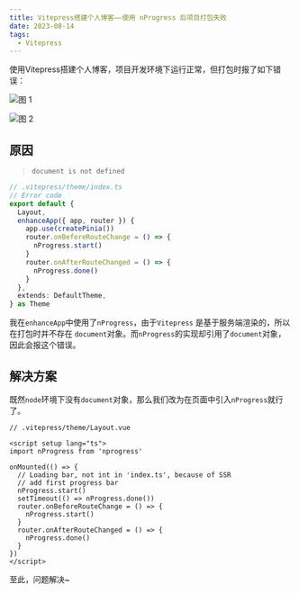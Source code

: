 ```yaml
---
title: Vitepress搭建个人博客——使用 nProgress 后项目打包失败
date: 2023-08-14
tags:
  - Vitepress
---
```


使用Vitepress搭建个人博客，项目开发环境下运行正常，但打包时报了如下错误：

![图 1](https://cdn.jsdelivr.net/gh/jic999/images/blog/20230813233123_c.webp)

![图 2](https://cdn.jsdelivr.net/gh/jic999/images/blog/20230813234806_c.webp)

## 原因

> `document is not defined`

```ts
// .vitepress/theme/index.ts
// Error code
export default {
  Layout,
  enhanceApp({ app, router }) {
    app.use(createPinia())
    router.onBeforeRouteChange = () => {
      nProgress.start()
    }
    router.onAfterRouteChanged = () => {
      nProgress.done()
    }
  },
  extends: DefaultTheme,
} as Theme
```
我在`enhanceApp`中使用了`nProgress`，由于`Vitepress` 是基于服务端渲染的，所以在打包时并不存在 `document`对象。而`nProgress`的实现却引用了`document`对象，因此会报这个错误。

## 解决方案

既然`node`环境下没有`document`对象，那么我们改为在页面中引入`nProgress`就行了。

```vue
// .vitepress/theme/Layout.vue

<script setup lang="ts">
import nProgress from 'nprogress'

onMounted(() => {
  // Loading bar, not int in 'index.ts', because of SSR
  // add first progress bar
  nProgress.start()
  setTimeout(() => nProgress.done())
  router.onBeforeRouteChange = () => {
    nProgress.start()
  }
  router.onAfterRouteChanged = () => {
    nProgress.done()
  }
})
</script>
```

至此，问题解决~
